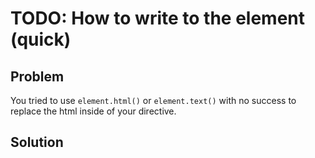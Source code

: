 # TODO: How to write to the element (quick)

## Problem

You tried to use `element.html()` or `element.text()` with no success to replace the html inside of your
directive.

## Solution